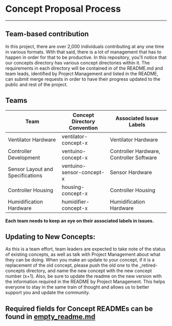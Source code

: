 # Concept Proposal Process
---
## Team-based contribution
In this project, there are over 2,000 individuals contributing at any one time in various formats. With that said, there is a lot of management that has to happen in order for that to be productive. In this repository, you'll notice that our concepts directory has various concept directories within it. The requirements in each directory will be contained in of the README.md and team leads, identified by Project Management and listed in the README, can submit merge requests in order to have their progress updated to the public and rest of the project.

## Teams
| Team | Concept Directory Convention | Associated Issue Labels |
|---|---|---|
| Ventilator Hardware | ventilator-concept-x | Ventilator Hardware |
| Controller Development | ventuino-concept-x | Controller Hardware, Controller Software |
| Sensor Layout and Specifications | ventuino-sensor-concept-x | Sensor Hardware |
| Controller Housing | housing-concept-x | Controller Housing |
| Humidification Hardware | humidifier-concept-x | Humidification Hardware |

**Each team needs to keep an eye on their associated labels in issues.**

## Updating to New Concepts:
As this is a team effort, team leaders are expected to take note of the status of existing concepts, as well as talk with Project Management about what they can be doing. When you make an update to your concept, if it is a replacement of the old concept, please push the old one to the _retired-concepts directory, and name the new concept with the new concept number (x+1). Also, be sure to update the readme on the new version with the information required in the README by Project Management. This helps everyone to stay in the same train of thought and allows us to better support you and update the community.

## Required fields for Concept READMEs can be found in [empty_readme.md](concepts/empty_readme.md)
